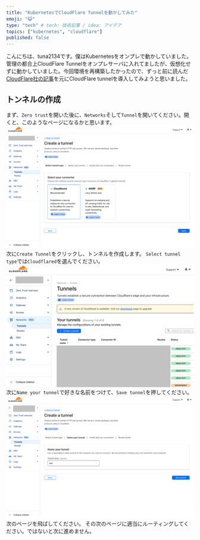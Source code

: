 ```yaml
---
title: "KubernetesでCloudFlare Tunnelを動かしてみた"
emoji: "😺"
type: "tech" # tech: 技術記事 / idea: アイデア
topics: ["kubernetes", "cloudflare"]
published: false
---
```


こんにちは、tuna2134です。僕はKubernetesをオンプレで動かしていました。管理の都合上CloudFlare Tunnelをオンプレサーバに入れてましたが、仮想化せずに動かしていました。今回環境を再構築したかったので、ずっと前に読んだ[CloudFlare社の記事](https://blog.cloudflare.com/kubectl-with-zero-trust-ja-jp)を元にCloudFlare tunnelを導入してみようと思いました。

## トンネルの作成
まず、`Zero trust`を開いた後に、`Networks`そして`Tunnel`を開いてください。開くと、このようなページになるかと思います。
![Zero trust tunnel](/images/IMG_1036.jpeg)
次に`Create Tunnel`をクリックし、トンネルを作成します。
`Select tunnel type`では`Cloudflared`を選んでください。
![Zero trust tunnel select](/images/IMG_1035.jpeg)
次に`Name your tunnel`で好きな名前をつけて、`Save tunnel`を押してください。
![Zero trust tunnel naming](/images/IMG_1039.jpeg)
次のページを飛ばしてください。
その次のページに適当にルーティングしてください。ではないと次に進めません。